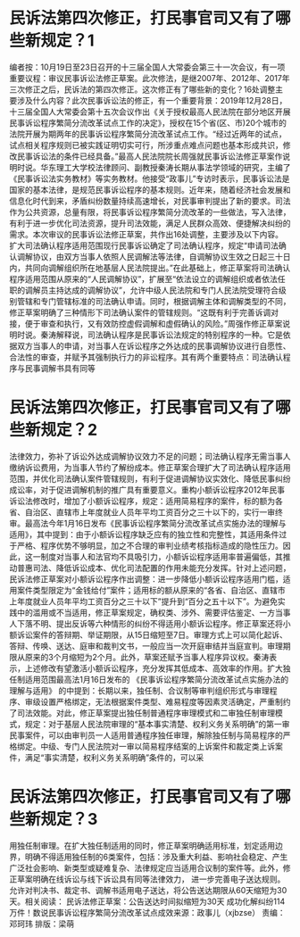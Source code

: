 # 民诉法第四次修正，打民事官司又有了哪些新规定？1

编者按：10月19日至23日召开的十三届全国人大常委会第三十一次会议，有一项重要议程：审议民事诉讼法修正草案。此次修法，是继2007年、2012年、2017年三次修正之后，民诉法的第四次修正。这次修正有了哪些新的变化？16处调整主要涉及什么内容？此次民事诉讼法的修正，有一个重要背景：2019年12月28日，十三届全国人大常委会第十五次会议作出《关于授权最高人民法院在部分地区开展民事诉讼程序繁简分流改革试点工作的决定》，授权在15个省(区、市)20个城市的法院开展为期两年的民事诉讼程序繁简分流改革试点工作。“经过近两年的试点，试点相关程序规则已被实践证明切实可行，所涉重点难点问题也基本形成共识，修改民事诉讼法的条件已经具备。”最高人民法院院长周强就民事诉讼法修正草案作说明时说。华东理工大学校法律顾问、副教授秦涛长期从事法学领域的研究，主编了《民事诉讼法实务教材》等实务教材。他接受“政事儿”专访时表示，民事诉讼法是国家的基本法律，是规范民事诉讼程序的基本规则。近年来，随着经济社会发展和信息化时代到来，矛盾纠纷数量持续高速增长，对民事审判提出了新的要求。司法作为公共资源，总量有限，将民事诉讼程序繁简分流改革的一些做法，写入法律，有利于进一步优化司法资源，提升司法效能，满足人民群众高效、便捷解决纠纷的需求。本次审议的民事诉讼法修正草案，共作出16处调整，主要涉及以下内容。扩大司法确认程序适用范围现行民事诉讼确定了司法确认程序，规定“申请司法确认调解协议，由双方当事人依照人民调解法等法律，自调解协议生效之日起三十日内，共同向调解组织所在地基层人民法院提出。”在此基础上，修正草案将司法确认程序适用范围从原来的“人民调解协议”，扩展至“依法设立的调解组织或者依法任职的调解员主持达成的调解协议”，允许中级人民法院和专门人民法院受理符合级别管辖和专门管辖标准的司法确认申请。同时，根据调解主体和调解类型的不同，修正草案明确了三种情形下司法确认案件的管辖规则。“这既有利于完善诉调对接，便于审查和执行，又有效防控虚假调解和虚假确认的风险。”周强作修正草案说明时说。秦涛解释说，司法确认程序是民事诉讼法规定的特别程序的一种。它是依据双方当事人的申请，对当事人在诉讼程序之外达成的民事调解协议进行自愿性、合法性的审查，并赋予其强制执行力的非讼程序。其有两个重要特点：司法确认程序与民事调解书具有同等

# 民诉法第四次修正，打民事官司又有了哪些新规定？2

法律效力，弥补了诉讼外达成调解协议效力不足的问题；司法确认程序无需当事人缴纳诉讼费用，为当事人节约了解纷成本。修正草案合理扩大了司法确认程序适用范围，并优化司法确认案件管辖规则，有利于促进调解协议实效化、降低民事纠纷成讼率，对于促进调解机制的推广具有重要意义。重构小额诉讼程序2012年民事诉讼法修改时，增加了小额诉讼程序，规定：适用简易程序的案件，标的额为各省、自治区、直辖市上年度就业人员年平均工资百分之三十以下的，实行一审终审。最高法今年1月16日发布《民事诉讼程序繁简分流改革试点实施办法的理解与适用》，其中提到：由于小额诉讼程序缺乏应有的独立性和完整性，其适用条件过于严格、程序优势不够明显，加之不合理的审判业绩考核指标造成的隐性压力。因此，这一制度对当事人和法官均不具吸引力，小额诉讼程序适用率普遍偏低，其推动普惠司法、降低诉讼成本、优化司法配置的作用未能充分发挥。针对上述问题，民诉法修正草案对小额诉讼程序作出调整：进一步降低小额诉讼程序适用门槛，适用案件类型限定为“金钱给付”案件；适用标的额从原来的“各省、自治区、直辖市上年度就业人员年平均工资百分之三十以下”提升到“百分之五十以下”。为避免实践中的滥用或不当适用，修正草案规定，确权类、涉外、需要评估鉴定、一方当事人下落不明、提出反诉等六种情形的纠纷不得适用小额诉讼程序。修正草案还将小额诉讼案件的答辩期、举证期限，从15日缩短至7日。审理方式上可以简化起诉、答辩、传唤、送达、庭审和裁判文书，一般应当一次开庭审结并当庭宣判。审理期限从原来的3个月缩短为2个月。此外，草案还赋予当事人程序异议权。秦涛表示，上述修改有望激活小额诉讼程序，充分发挥其低成本、高效率的作用。扩大独任制适用范围最高法1月16日发布的 《民事诉讼程序繁简分流改革试点实施办法的理解与适用》 的中提到：长期以来，独任制、合议制等审判组织形式与审理程序、审级设置严格绑定，无法根据案件类型、难易程度等因素灵活确定，严重制约了司法效能。对此，修正草案提出独任制普通程序审理模式和二审独任制审理模式，规定：对于基层人民法院审理的“基本事实清楚、权利义务关系明确”的第一审民事案件，可以由审判员一人适用普通程序独任审理，解除独任制与简易程序的严格绑定。中级、专门人民法院对一审以简易程序结案的上诉案件和裁定类上诉案件，满足“事实清楚，权利义务关系明确”条件的，可以采

# 民诉法第四次修正，打民事官司又有了哪些新规定？3

用独任制审理。在扩大独任制适用的同时，修正草案明确适用标准，划定适用边界，明确不得适用独任制的6类案件，包括：涉及重大利益、影响社会稳定、产生广泛社会影响、新类型或疑难复杂、法律规定应当适用合议制的案件等。此外，修正草案明确在线诉讼与线下诉讼具有同等法律效力， 进一步完善电子送达规则。允许对判决书、裁定书、调解书适用电子送达，将公告送达期限从60天缩短为30天。相关阅读： 民诉法修正草案：公告送达时间拟缩短为30天 成功化解纠纷114万件！数说民事诉讼程序繁简分流改革试点成效来源：政事儿（xjbzse） 责编：邓珂玮 排版：梁萌 

